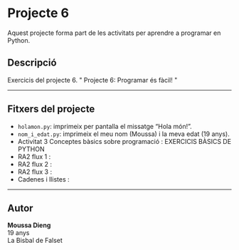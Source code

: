 # Projecte 6

Aquest projecte forma part de les activitats per aprendre a programar en Python.

## Descripció

Exercicis del projecte 6. " Projecte 6: Programar és fàcil!
" 

---

## Fitxers del projecte

- `holamon.py`: imprimeix per pantalla el missatge “Hola món!”.
- `nom_i_edat.py`: imprimeix el meu nom (Moussa) i la meva edat (19 anys).
- Activitat 3 Conceptes bàsics sobre programació : EXERCICIS BÀSICS DE PYTHON
- RA2 flux 1 :
- RA2 flux 2 :
- RA2 flux 3 :
- Cadenes i llistes : 




---



## Autor

**Moussa Dieng**  
19 anys  
La Bisbal de Falset


